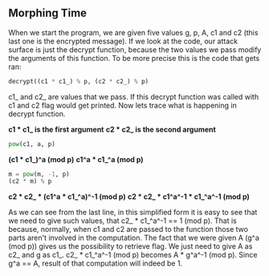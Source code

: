 ## Morphing Time

When we start the program, we are given five values g, p, A, c1 and c2 (this last one is the encrypted message). If we look at the code, our attack surface is just the decrypt function, because the two values we pass modify the arguments of this function. To be more precise this is the code that gets ran:
```python
decrypt((c1 * c1_) % p, (c2 * c2_) % p)
```
c1_ and c2_ are values that we pass. If this decrypt function was called with c1 and c2 flag would get printed. Now lets trace what is happening in decrypt function. 

**c1 * c1_ is the first argument**
**c2 * c2_ is the second argument**

```python
pow(c1, a, p)
```

**(c1 * c1_)^a (mod p)** 
**c1^a * c1_^a (mod p)** 

```python
m = pow(m, -1, p)
(c2 * m) % p 
```

**c2 * c2_ * (c1^a * c1_^a)^-1 (mod p)**
**c2 * c2_ * c1^a^-1 * c1_^a^-1 (mod p)**

As we can see from the last line, in this simplified form it is easy to see that we need to give such values, that c2_ * c1_^a^-1 == 1 (mod p). That is because, normally, when c1 and c2 are passed to the function those two parts aren't involved in the computation. The fact that we were given A (g^a (mod p)) gives us the possibility to retrieve flag. We just need to give A as c2_ and g as c1_. c2_ * c1_^a^-1 (mod p) becomes A * g^a^-1 (mod p). Since g^a == A, result of that computation will indeed be 1.
